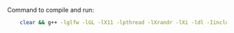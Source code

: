 Command to compile and run:

```bash
    clear && g++ -lglfw -lGL -lX11 -lpthread -lXrandr -lXi -ldl -Iinclude src/main.cpp src/glad.c && ./a.out
```

